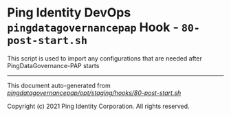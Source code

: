 
# Ping Identity DevOps `pingdatagovernancepap` Hook - `80-post-start.sh`
 This script is used to import any configurations that are
 needed after PingDataGovernance-PAP starts

---
This document auto-generated from _[pingdatagovernancepap/opt/staging/hooks/80-post-start.sh](https://github.com/pingidentity/pingidentity-docker-builds/blob/master/pingdatagovernancepap/opt/staging/hooks/80-post-start.sh)_

Copyright (c) 2021 Ping Identity Corporation. All rights reserved.
